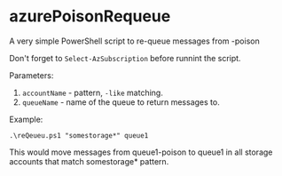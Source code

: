 # azurePoisonRequeue
A very simple PowerShell script to re-queue messages from -poison

Don't forget to `Select-AzSubscription` before runnint the script.

Parameters:
1. `accountName` - pattern, `-like` matching.
2. `queueName` - name of the queue to return messages to.

Example:

`.\reQeueu.ps1 "somestorage*" queue1`

This would move messages from queue1-poison to queue1 in all storage accounts that match somestorage* pattern.
